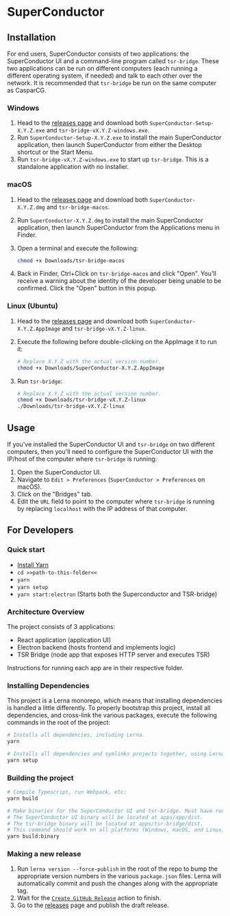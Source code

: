 # SuperConductor

## Installation

For end users, SuperConductor consists of two applications: the SuperConductor UI and a command-line program called `tsr-bridge`. These two applications can be run on different computers (each running a different operating system, if needed) and talk to each other over the network. It is recommended that `tsr-bridge` be run on the same computer as CasparCG.

### Windows

1. Head to the [releases page](https://github.com/SuperFlyTV/SuperConductor/releases) and download both `SuperConductor-Setup-X.Y.Z.exe` and `tsr-bridge-vX.Y.Z-windows.exe`.
2. Run `SuperConductor-Setup-X.Y.Z.exe` to install the main SuperConductor application, then launch SuperConductor from either the Desktop shortcut or the Start Menu.
3. Run `tsr-bridge-vX.Y.Z-windows.exe` to start up `tsr-bridge`. This is a standalone application with no installer.

### macOS

1. Head to the [releases page](https://github.com/SuperFlyTV/SuperConductor/releases) and download both `SuperConductor-X.Y.Z.dmg` and `tsr-bridge-macos`.
2. Run `SuperConductor-X.Y.Z.dmg` to install the main SuperConductor application, then launch SuperConductor from the Applications menu in Finder.
3. Open a terminal and execute the following:

   ```bash
   chmod +x Downloads/tsr-bridge-macos
   ```

4. Back in Finder, Ctrl+Click on `tsr-bridge-macos` and click "Open". You'll receive a warning about the identity of the developer being unable to be confirmed. Click the "Open" button in this popup.

### Linux (Ubuntu)

1. Head to the [releases page](https://github.com/SuperFlyTV/SuperConductor/releases) and download both `SuperConductor-X.Y.Z.AppImage` and `tsr-bridge-vX.Y.Z-linux`.
2. Execute the following before double-clicking on the AppImage it to run it:

   ```bash
   # Replace X.Y.Z with the actual version number.
   chmod +x Downloads/SuperConductor-X.Y.Z.AppImage
   ```

3. Run `tsr-bridge`:

   ```bash
   # Replace X.Y.Z with the actual version number.
   chmod +x Downloads/tsr-bridge-vX.Y.Z-linux
   ./Downloads/tsr-bridge-vX.Y.Z-linux
   ```

## Usage

If you've installed the SuperConductor UI and `tsr-bridge` on two different computers, then you'll need to configure the SuperConductor UI with the IP/host of the computer where `tsr-bridge` is running:

1. Open the SuperConductor UI.
2. Navigate to `Edit > Preferences` (`SuperConductor > Preferences` on macOS).
3. Click on the "Bridges" tab.
4. Edit the `URL` field to point to the computer where `tsr-bridge` is running by replacing `localhost` with the IP address of that computer.

## For Developers

### Quick start

- [Install Yarn](https://yarnpkg.com/getting-started/install)
- `cd >>path-to-this-folder<<`
- `yarn`
- `yarn setup`
- `yarn start:electron` (Starts both the Superconductor and TSR-bridge)

### Architecture Overview

The project consists of 3 applications:

- React application (application UI)
- Electron backend (hosts frontend and implements logic)
- TSR Bridge (node app that exposes HTTP server and executes TSR)

Instructions for running each app are in their respective folder.

### Installing Dependencies

This project is a Lerna monorepo, which means that installing dependencies is handled a little differently. To properly bootstrap this project, install all dependencies, and cross-link the various packages, execute the following commands in the root of the project:

```bash
# Installs all dependencies, including Lerna.
yarn

# Installs all dependencies and symlinks projects together, using Lerna.
yarn setup
```

### Building the project

```bash
# Compile Typescript, run Webpack, etc:
yarn build

# Make binaries for the SuperConductor UI and tsr-bridge. Must have run "yarn build" first.
# The SuperConductor UI binary will be located at apps/app/dist.
# The tsr-bridge binary will be located at apps/tsr-bridge/dist.
# This command should work on all platforms (Windows, macOS, and Linux).
yarn build:binary
```

### Making a new release

1. Run `lerna version --force-publish` in the root of the repo to bump the appropriate version numbers in the various `package.json` files. Lerna will automatically commit and push the changes along with the appropriate tag.
2. Wait for the [`Create GitHub Release`](https://github.com/SuperFlyTV/SuperConductor/actions/workflows/create-release.yaml) action to finish.
3. Go to the [releases](https://github.com/SuperFlyTV/SuperConductor/releases) page and publish the draft release.

